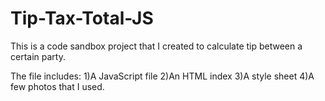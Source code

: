 # Tip-Tax-Total-JS

This is a code sandbox project that I created to calculate tip between a certain party.

The file includes:
1)A JavaScript file
2)An HTML index
3)A style sheet
4)A few photos that I used.
